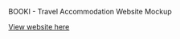 BOOKI - Travel Accommodation Website Mockup

[View website here](https://chrisopo2021.github.io/ChrisOglesby_-_08022021_A/)
